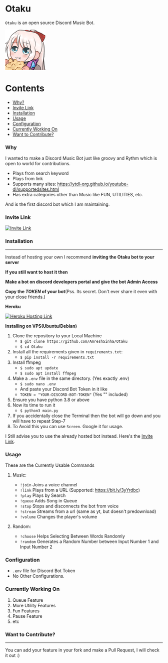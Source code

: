 # Otaku

`Otaku` is an open source Discord Music Bot.

![Otaku GIF Demo](img/Otaku.png)

Contents
========

 * [Why?](#why)
 * [Invite Link](#invite-link)
 * [Installation](#installation)
 * [Usage](#usage)
 * [Configuration](#configuration)
 * [Currently Working On](#working-on)
 * [Want to Contribute?](#want-to-contribute)

### Why

I wanted to make a Discord Music Bot just like groovy and Rythm which is open to world for contributions.

+ Plays from search keyword
+ Plays from link
+ Supports many sites: https://ytdl-org.github.io/youtube-dl/supportedsites.html
+ Has extra categories other than Music like FUN, UTILITIES, etc.

And is the first discord bot which I am maintaining.

### Invite Link

[![Invite Link](https://img.shields.io/badge/Discord-7289DA?style=for-the-badge&logo=discord&logoColor=white)](https://apsweb.design/)

### Installation
---

Instead of hosting your own I recommend **inviting the Otaku bot to your server**

**If you still want to host it then**

**Make a bot on discord developers portal and give the bot Admin Access**

**Copy the _TOKEN_ of your bot**(Pss. Its secret. Don't ever share it even with your close friends.)

**Heroku**

[![Heroku Hosting Link](https://img.shields.io/badge/Heroku-430098?style=for-the-badge&logo=heroku&logoColor=white)](https://apsweb.design/)

**Installing on VPS(Ubuntu/Debian)**

1. Clone the repository to your Local Machine
    + `$ git clone https://github.com/AmreshSinha/Otaku`
    + `$ cd Otaku`
2. Install all the requirements given in `requirements.txt`:
    + `$ pip install -r requirements.txt`
3. Install ffmpeg
    + `$ sudo apt update`
    + `$ sudo apt install ffmpeg`
5. Make a `.env` file in the same directory. (Yes exactly .env)
    + `$ sudo nano .env`
    + And paste your Discord Bot Token in it like
    + `TOKEN = "YOUR-DISCORD-BOT-TOKEN"` (Yes "" included)
6. Ensure you have python 3.8 or above
7. Now its time to run it
    + `$ python3 main.py`
8. If you accidentally close the Terminal then the bot will go down and you will have to repeat Step-7
9. To Avoid this you can use `Screen`. Google it for usage.

I Still advise you to use the already hosted bot instead. Here's the [Invite Link](#invite-link).

### Usage

These are the Currently Usable Commands

1. Music:
    + `!join`   Joins a voice channel
    + `!link`   Plays from a URL (Supported: https://bit.ly/3yYrdbc)
    + `!play`   Plays by Search
    + `!queue`  Adds Song in Queue
    + `!stop`   Stops and disconnects the bot from voice
    + `!stream` Streams from a url (same as yt, but doesn't predownload)
    + `!volume` Changes the player's volume
    
2. Random:
    + `!choose` Helps Selecting Between Words Randomly
    + `!random` Generates a Random Number between Input Number 1 and Input Number 2
    
### Configuration

+ `.env` file for Discord Bot Token
+ No Other Configurations.

### Currently Working On

1. Queue Feature
2. More Utility Features
3. Fun Features
4. Pause Feature
5. etc

### Want to Contribute?
---

You can add your feature in your fork and make a Pull Request, I will check it out :)
